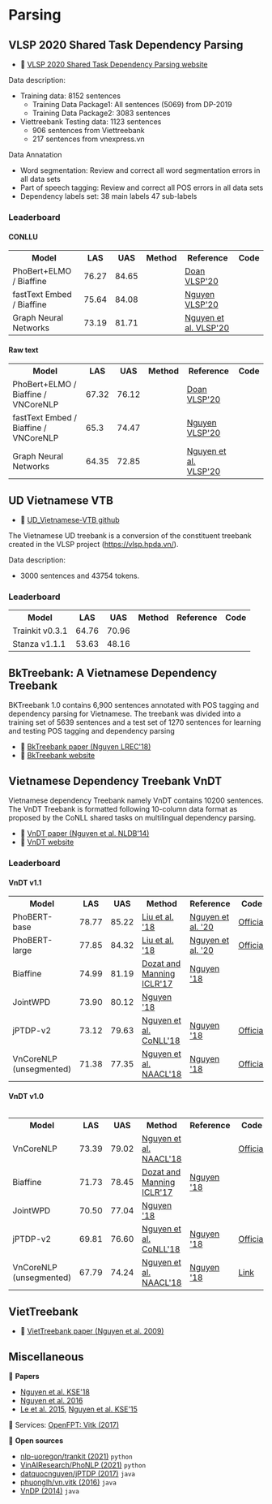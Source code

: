 # Parsing

## VLSP 2020 Shared Task Dependency Parsing

* :link: [VLSP 2020 Shared Task Dependency Parsing website](https://vlsp.org.vn/vlsp2020/eval/udp)

Data description:

* Training data: 8152 sentences
  * Training Data Package1: All sentences (5069) from DP-2019
  * Training Data Package2: 3083 sentences
* Viettreebank Testing data: 1123 sentences
  * 906 sentences from Viettreebank
  * 217 sentences from vnexpress.vn

Data Annatation

* Word segmentation: Review and correct all word segmentation errors in all data sets
* Part of speech tagging: Review and correct all POS errors in all data sets
* Dependency labels set: 38 main labels 47 sub-labels

### Leaderboard

#### CONLLU

<table>
  <tr>
    <th>Model</th>
    <th>LAS</th>
    <th>UAS</th>
    <th>Method</th>
    <th>Reference</th>
    <th>Code</th>
  </tr>
  <tr>
    <td>PhoBert+ELMO / Biaffine</td>
    <td>76.27</td>
    <td>84.65</td>
    <td></td>
    <td><a href="https://drive.google.com/file/d/19fWjeVfKUB-oVQv57OydrFOFpckwhJ6N/view?usp=sharing">Doan VLSP'20</a></td>
    <td></td>
  </tr>
  <tr>
    <td>fastText Embed / Biaffine</td>
    <td>75.64</td>
    <td>84.08</td>
    <td></td>
    <td><a href="https://drive.google.com/file/d/1BtQYQfS-LivnkFgIlG3i95o7qxOOG0eZ/view?usp=sharing">Nguyen VLSP'20</a></td>
    <td></td>
  </tr>
   <tr>
    <td>Graph Neural Networks</td>
    <td>73.19</td>
    <td>81.71</td>
    <td></td>
    <td><a href="https://drive.google.com/file/d/1Aegu_F6qpIm5SE8b_FANtMFzGDoeXgM_/view?usp=sharing">Nguyen et al. VLSP'20</a></td>
    <td></td>
  </tr>
</table>

#### Raw text

<table>
  <tr>
    <th>Model</th>
    <th>LAS</th>
    <th>UAS</th>
    <th>Method</th>
    <th>Reference</th>
    <th>Code</th>
  </tr>
  <tr>
    <td>PhoBert+ELMO / Biaffine / VNCoreNLP</td>
    <td>67.32</td>
    <td>76.12</td>
    <td></td>
    <td><a href="https://drive.google.com/file/d/19fWjeVfKUB-oVQv57OydrFOFpckwhJ6N/view?usp=sharing">Doan VLSP'20</a></td>
    <td></td>
  </tr>
  <tr>
    <td>fastText Embed / Biaffine / VNCoreNLP</td>
    <td>65.3</td>
    <td>74.47</td>
    <td></td>
    <td><a href="https://drive.google.com/file/d/1BtQYQfS-LivnkFgIlG3i95o7qxOOG0eZ/view?usp=sharing">Nguyen VLSP'20</a></td>
    <td></td>
  </tr>
   <tr>
    <td>Graph Neural Networks</td>
    <td>64.35</td>
    <td>72.85</td>
    <td></td>
    <td><a href="https://drive.google.com/file/d/1Aegu_F6qpIm5SE8b_FANtMFzGDoeXgM_/view?usp=sharing">Nguyen et al. VLSP'20</a></td>
    <td></td>
  </tr>
</table>

## UD Vietnamese VTB

* :link: [UD_Vietnamese-VTB github](https://github.com/UniversalDependencies/UD_Vietnamese-VTB)

The Vietnamese UD treebank is a conversion of the constituent treebank created in the VLSP project (https://vlsp.hpda.vn/).

Data description:

* 3000 sentences and 43754 tokens.

### Leaderboard

<table>
  <tr>
    <th>Model</th>
    <th>LAS</th>
    <th>UAS</th>
    <th>Method</th>
    <th>Reference</th>
    <th>Code</th>
  </tr>
  <tr>
    <td>Trainkit v0.3.1</td>
    <td>64.76</td>
    <td>70.96</td>
    <td></td>
    <td></td>
    <td></td>
  </tr>
  <tr>
    <td>Stanza v1.1.1</td>
    <td>53.63</td>
    <td>48.16</td>
    <td></td>
    <td></td>
    <td></td>
  </tr>
</table>

## BkTreebank: A Vietnamese Dependency Treebank

BKTreebank 1.0 contains 6,900 sentences annotated with POS tagging and dependency parsing for Vietnamese. The treebank was divided into a training set of 5639 sentences and a test set of 1270 sentences for learning and testing POS tagging and dependency parsing

* :scroll: [BkTreebank paper (Nguyen LREC'18)](https://arxiv.org/pdf/1710.05519.pdf)
* :link: [BkTreebank website](http://is.hust.edu.vn/~hieunk/bktreebank/)

## Vietnamese Dependency Treebank VnDT

Vietnamese dependency Treebank namely VnDT contains 10200 sentences. The VnDT Treebank is formatted following 10-column data format as proposed by the CoNLL shared tasks on multilingual dependency parsing.

* :scroll: [VnDT paper (Nguyen et al. NLDB'14)](https://people.eng.unimelb.edu.au/dqnguyen/resources/NLDB2014.pdf)
* :link: [VnDT website](http://vndp.sourceforge.net/)

### Leaderboard
#### VnDT v1.1

<table>
  <tr>
    <th>Model</th>
    <th>LAS</th>
    <th>UAS</th>
    <th>Method</th>
    <th>Reference</th>
    <th>Code</th>
  </tr>
  <tr>
    <td>PhoBERT-base</td>
    <td>78.77</td>
    <td>85.22</td>
    <td><a href="https://arxiv.org/abs/1907.11692">Liu et al. '18</a></td>
    <td><a href="https://arxiv.org/abs/2003.00744">Nguyen et al. '20</td>
    <td><a href="https://github.com/VinAIResearch/PhoBERT">Official</a></td>
  </tr>
    <tr>
    <td>PhoBERT-large</td>
    <td>77.85</td>
    <td>84.32</td>
    <td><a href="https://arxiv.org/abs/1907.11692">Liu et al. '18</a></td>
    <td><a href="https://arxiv.org/abs/2003.00744">Nguyen et al. '20</td>
    <td><a href="https://github.com/VinAIResearch/PhoBERT">Official</a></td>
  </tr>
    <tr>
    <td>Biaffine</td>
    <td>74.99</td>
    <td>81.19</td>
    <td><a href="https://arxiv.org/abs/1611.01734">Dozat and Manning ICLR'17</a></td>
    <td><a href="https://arxiv.org/pdf/1812.11459.pdf">Nguyen '18</td>
    <td></td>
  </tr>
  </tr>
    <tr>
    <td>JointWPD</td>
    <td>73.90</td>
    <td>80.12</td>
    <td><a href="https://arxiv.org/pdf/1812.11459.pdf">Nguyen '18</a></td>
    <td></td>
    <td></td>
  </tr>
  </tr>
    <tr>
    <td>jPTDP-v2</td>
    <td>73.12</td>
    <td>79.63</td>
    <td><a href="https://www.aclweb.org/anthology/K18-2008/">Nguyen et al. CoNLL'18</a></td>
    <td><a href="https://arxiv.org/pdf/1812.11459.pdf">Nguyen '18</td>
    <td><a href="https://github.com/datquocnguyen/jPTDP">Official</a></td>
  </tr>
  </tr>
    <tr>
    <td>VnCoreNLP (unsegmented)</td>
    <td>71.38</td>
    <td>77.35</td>
    <td><a href="https://www.aclweb.org/anthology/N18-5012/">Nguyen et al. NAACL'18</a></td>
    <td><a href="https://arxiv.org/pdf/1812.11459.pdf">Nguyen '18</td>
    <td><a href="https://github.com/vncorenlp/VnCoreNLP">Official</a></td>
  </tr>
</table>
<table>
  
#### VnDT v1.0

<table>
  <tr>
    <th>Model</th>
    <th>LAS</th>
    <th>UAS</th>
    <th>Method</th>
    <th>Reference</th>
    <th>Code</th>
  </tr>
  <tr>
    <td>VnCoreNLP</td>
    <td>73.39</td>
    <td>79.02</td>
    <td><a href="http://aclweb.org/anthology/N18-5012">Nguyen et al. NAACL'18</a></td>
    <td></td>
    <td><a href="https://github.com/vncorenlp/VnCoreNLP">Official</a></td>
  </tr>
  <tr>
    <td>Biaffine</td>
    <td>71.73</td>
    <td>78.45</td>
    <td><a href="https://arxiv.org/pdf/1611.01734.pdf">Dozat and Manning ICLR'17</a></td>
    <td><a href="https://arxiv.org/pdf/1812.11459.pdf">Nguyen '18</a></td>
    <td></td>
  </tr>
  <tr>
    <td>JointWPD</td>
    <td>70.50</td>
    <td>77.04</td>
    <td><a href="https://arxiv.org/pdf/1812.11459.pdf">Nguyen '18</a></td>
    <td></td>
    <td></td>
  </tr>
  <tr>
    <td>jPTDP-v2</td>
    <td>69.81</td>
    <td>76.60</td>
    <td><a href="http://www.aclweb.org/anthology/K18-2008">Nguyen et al. CoNLL'18</a></td>
    <td><a href="https://arxiv.org/pdf/1812.11459.pdf">Nguyen '18</a></td>
    <td><a href="https://github.com/datquocnguyen/jPTDP">Official</a></td>
  </tr> 
  <tr>
    <td>VnCoreNLP (unsegmented)</td>
    <td>67.79</td>
    <td>74.24</td>
    <td><a href="http://aclweb.org/anthology/N18-5012">Nguyen et al. NAACL'18</a></td>
    <td><a href="https://arxiv.org/pdf/1812.11459.pdf">Nguyen '18</a></td>
    <td><a href="https://github.com/vncorenlp/VnCoreNLP">Link</a></td>
  </tr>
</table>

## VietTreebank

* :scroll: [VietTreebank paper (Nguyen et al. 2009)](http://citeseerx.ist.psu.edu/viewdoc/download?doi=10.1.1.164.6770&rep=rep1&type=pdf)

## Miscellaneous

:scroll: **Papers**

* [Nguyen et al. KSE'18](https://drive.google.com/file/d/1NSJTaGUlbj_IOh7OU3_A_R172v772dvi/view?usp=sharing)
* [Nguyen et al. 2016](https://ieeexplore.ieee.org/document/7758049/)
* [Le et al. 2015](https://link.springer.com/chapter/10.1007/978-3-319-25660-3_22), [Nguyen et al. KSE'15](https://ieeexplore.ieee.org/document/7371762/)

:dizzy: Services: [OpenFPT: Vitk (2017)](http://doc.openfpt.vn/#vitk)

:file_folder: **Open sources**

* [nlp-uoregon/trankit (2021)](https://github.com/nlp-uoregon/trankit) `python`
* [VinAIResearch/PhoNLP (2021)](https://github.com/VinAIResearch/PhoNLP) `python`
* [datquocnguyen/jPTDP (2017)](https://github.com/datquocnguyen/jPTDP) `java`
* [phuonglh/vn.vitk (2016)](https://github.com/phuonglh/vn.vitk) `java`
* [VnDP (2014)](http://vndp.sourceforge.net/) `java`
